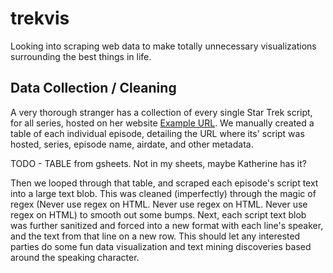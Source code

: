 # trekvis
Looking into scraping web data to make totally unnecessary visualizations surrounding the best things in life.

## Data Collection /  Cleaning
A very thorough stranger has a collection of every single Star Trek script, for all series, hosted on her website [Example URL](http://www.chakoteya.net/StarTrek/1.htm). We manually created a table of each individual episode, detailing the URL where its' script was hosted, series, episode name, airdate, and other metadata.  

TODO - TABLE from gsheets.  Not in my sheets, maybe Katherine has it?

Then we looped through that table, and scraped each episode's script text into a large text blob.  This was cleaned (imperfectly) through the magic of regex (Never use regex on HTML.  Never use regex on HTML.  Never use regex on HTML) to smooth out some bumps.  Next, each script text blob was further sanitized and forced into a new format with each line's speaker, and the text from that line on a new row.  This should let any interested parties do some fun data visualization and text mining discoveries based around the speaking character.

